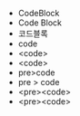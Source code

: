 - CodeBlock
- Code Block
- 코드블록
- code
- \<code>
- \<code></code>
- pre>code
- pre > code
- \<pre>\<code>
- \<pre>\<code></code></pre>